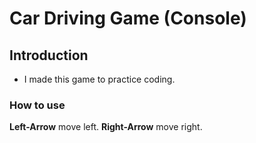 # Car Driving Game (Console)

## Introduction
- I made this game to practice coding.

### How to use

**Left-Arrow** move left.
**Right-Arrow** move right.